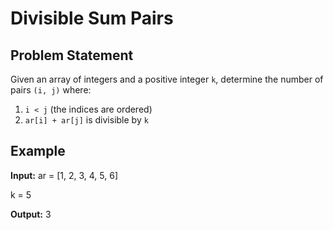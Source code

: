 # Divisible Sum Pairs

## Problem Statement
Given an array of integers and a positive integer `k`, determine the number of pairs `(i, j)` where:
1. `i < j` (the indices are ordered)
2. `ar[i] + ar[j]` is divisible by `k`

## Example
**Input:**
ar = [1, 2, 3, 4, 5, 6]

k = 5

**Output:**
3